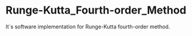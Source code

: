Runge-Kutta_Fourth-order_Method
===============================

It`s software implementation for Runge-Kutta fourth-order method.
